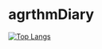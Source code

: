 # agrthmDiary

[![Top Langs](https://github-readme-stats.vercel.app/api/top-langs/?username=Youkamii)](https://github.com/Youkamii/github-readme-stats)
